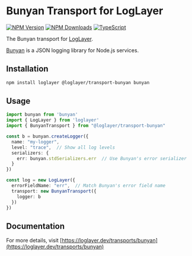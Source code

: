# Bunyan Transport for LogLayer

[![NPM Version](https://img.shields.io/npm/v/%40loglayer%2Ftransport-bunyan)](https://www.npmjs.com/package/@loglayer/transport-bunyan)
[![NPM Downloads](https://img.shields.io/npm/dm/%40loglayer%2Ftransport-bunyan)](https://www.npmjs.com/package/@loglayer/transport-bunyan)
[![TypeScript](https://img.shields.io/badge/%3C%2F%3E-TypeScript-%230074c1.svg)](http://www.typescriptlang.org/)

The Bunyan transport for [LogLayer](https://loglayer.dev).

[Bunyan](https://github.com/trentm/node-bunyan) is a JSON logging library for Node.js services.

## Installation

```bash
npm install loglayer @loglayer/transport-bunyan bunyan
```

## Usage

```typescript
import bunyan from 'bunyan'
import { LogLayer } from 'loglayer'
import { BunyanTransport } from "@loglayer/transport-bunyan"

const b = bunyan.createLogger({
  name: "my-logger",
  level: "trace",  // Show all log levels
  serializers: { 
    err: bunyan.stdSerializers.err  // Use Bunyan's error serializer
  }
})

const log = new LogLayer({
  errorFieldName: "err",  // Match Bunyan's error field name
  transport: new BunyanTransport({
    logger: b
  })
})
```

## Documentation

For more details, visit [https://loglayer.dev/transports/bunyan](https://loglayer.dev/transports/bunyan)

